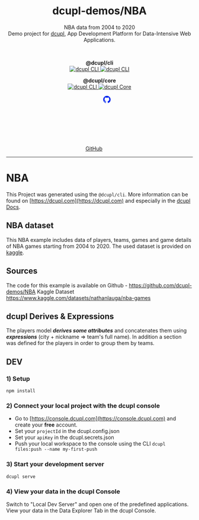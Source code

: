 <div align="center">
	<h1 align="center">dcupl-demos/NBA</h1>
	<p align="center">NBA data from 2004 to 2020<br />Demo project for <a href="http://www.dcupl.com?utm_source=github.com&utm_medium=readme&utm_campaign=dcupl-demos-nba" target="_blank">dcupl</a>, App Development Platform for Data-Intensive Web Applications.</p> <br />
</div>

<p align="center">
<strong>@dcupl/cli</strong><br/>
  <a href="https://npmjs.com/package/@dcupl/cli">
    <img src="https://img.shields.io/npm/v/@dcupl/cli/latest.svg?style=flat-square" alt="dcupl CLI" />
  </a>
  <a href="https://npmjs.com/package/@dcupl/cli" rel="nofollow">
    <img src="https://img.shields.io/npm/dt/@dcupl/cli.svg?style=flat-square" alt="dcupl CLI">
  </a>
</p>

<p align="center">
<strong>@dcupl/core</strong><br/>
  <a href="https://npmjs.com/package/@dcupl/core">
    <img src="https://img.shields.io/npm/v/@dcupl/core/latest.svg?style=flat-square" alt="dcupl CLI" />
  </a>
  <a href="https://npmjs.com/package/@dcupl/core" rel="nofollow">
    <img src="https://img.shields.io/npm/dt/@dcupl/core.svg?style=flat-square" alt="dcupl Core">
  </a>
</p>

<p align="center">
  <a href="https://github.com/dcupl" title="dcupl on github"><span class="sr-only">GitHub</span><svg fill="#0225EE" width="30" heigth="30"><path fill-rule="evenodd" d="M12 2C6.477 2 2 6.484 2 12.017c0 4.425 2.865 8.18 6.839 9.504.5.092.682-.217.682-.483 0-.237-.008-.868-.013-1.703-2.782.605-3.369-1.343-3.369-1.343-.454-1.158-1.11-1.466-1.11-1.466-.908-.62.069-.608.069-.608 1.003.07 1.531 1.032 1.531 1.032.892 1.53 2.341 1.088 2.91.832.092-.647.35-1.088.636-1.338-2.22-.253-4.555-1.113-4.555-4.951 0-1.093.39-1.988 1.029-2.688-.103-.253-.446-1.272.098-2.65 0 0 .84-.27 2.75 1.026A9.564 9.564 0 0112 6.844c.85.004 1.705.115 2.504.337 1.909-1.296 2.747-1.027 2.747-1.027.546 1.379.202 2.398.1 2.651.64.7 1.028 1.595 1.028 2.688 0 3.848-2.339 4.695-4.566 4.943.359.309.678.92.678 1.855 0 1.338-.012 2.419-.012 2.747 0 .268.18.58.688.482A10.019 10.019 0 0022 12.017C22 6.484 17.522 2 12 2z" clip-rule="evenodd"></path></svg></a>
</p>

<hr>

# NBA
This Project was generated using the `@dcupl/cli`. More information can be found on [https://dcupl.com](https://dcupl.com) and especially in the [dcupl Docs](https://docs.dcupl.com).

## NBA dataset
This NBA example includes data of players, teams, games and game details of NBA games starting from 2004 to 2020. The used dataset is provided on [kaggle](https://www.kaggle.com/datasets/nathanlauga/nba-games).

## Sources
The code for this example is available on Github - https://github.com/dcupl-demos/NBA
Kaggle Dataset https://www.kaggle.com/datasets/nathanlauga/nba-games

## dcupl Derives & Expressions
The players model ***derives some attributes*** and concatenates them using ***expressions*** (city + nickname => team's full name). In addition a section was defined for the players in order to group them by teams.

## DEV
### 1) Setup

```
npm install
```

### 2) Connect your local project with the dcupl console

- Go to [https://console.dcupl.com](https://console.dcupl.com) and create your **free** account.
- Set your `projectId` in the dcupl.config.json
- Set your `apiKey` in the dcupl.secrets.json
- Push your local workspace to the console using the CLI `dcupl files:push --name my-first-push`


### 3) Start your development server

```
dcupl serve
```

### 4) View your data in the dcupl Console
Switch to "Local Dev Server" and open one of the predefined applications. View your data in the Data Explorer Tab in the dcupl Console.